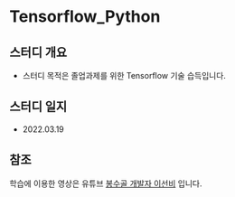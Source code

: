 Tensorflow_Python
==========================

## 스터디 개요

- 스터디 목적은 졸업과제를 위한 Tensorflow 기술 습득입니다.

## 스터디 일지

- 2022.03.19




## 참조

학습에 이용한 영상은 유튜브 [봉수골 개발자 이선비](https://www.youtube.com/watch?v=MMEoEJIXd7E&list=PLl1irxoYh2wzOOU9hvJqMYc215wAlxrpp&index=2) 입니다.
